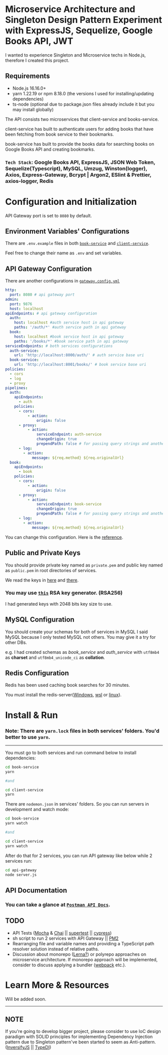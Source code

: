 # Microservice Architecture and Singleton Design Pattern Experiment with ExpressJS, Sequelize, Google Books API, JWT

I wanted to experience Singleton and Microservice techs in Node.js, therefore I created this project.


## Requirements

- Node.js 16.16.0+ 
- yarn 1.22.19 or npm 8.18.0 (the versions I used for installing/updating dependencies)
- ts-node (optional due to package.json files already include it but you may install globally)



The API consists two microservices that client-service and books-service.

client-service has built to authenticate users for adding books that have been fetching from book service to their bookmarks.

book-service has built to provide the books data for searching books on Google Books API and creating bookmarks.

### `Tech Stack`: Google Books API, ExpressJS, JSON Web Token, Sequelize(Typescript), MySQL, Umzug, Winston(logger), Axios, Express-Gateway, Bcrypt | Argon2, ESlint & Prettier, axios-logger, Redis



# Configuration and Initialization

API Gateway port is set to `8080` by default.

## Environment Variables' Configurations

There are  `.env.example` files in both [`book-service`](./book-service/.env.example) and [`client-service`](./client-service/.env.example).

Feel free to change their name as `.env` and set variables.

## API Gateway Configuration

There are another configurations in [`gateway.config.yml`](./api-gateway/config/gateway.config.yml)

```yml
http:
  port: 8080 # api gateway port 
admin:
  port: 9876
  host: localhost
apiEndpoints: # api gateway configuration
  auth:
    host: localhost #auth service host in api gateway
    paths: '/auth/*' #auth service path in api gateway
  book:
    host: localhost #book service host in api gateway
    paths: '/books/*' #book service path in api gateway
serviceEndpoints: # both services configurations
  auth-service:
    url: 'http://localhost:8000/auth/' # auth service base uri
  book-service:
    url: 'http://localhost:8001/books/' # book service base uri
policies:
  - cors
  - log
  - proxy
pipelines:
  auth:
    apiEndpoints:
      - auth
    policies:
      - cors:
          - action:
              origin: false
      - proxy:
          - action:
              serviceEndpoint: auth-service 
              changeOrigin: true
              prependPath: false # for passing query strings and another nested paths
      - log:
        - action:
            message: ${req.method} ${req.originalUrl}
  book:
    apiEndpoints:
      - book
    policies:
      - cors:
          - action:
              origin: false
      - proxy:
          - action:
              serviceEndpoint: book-service 
              changeOrigin: true
              prependPath: false # for passing query strings and another nested paths
      - log:
        - action:
            message: ${req.method} ${req.originalUrl}

```

You can change this configuration. Here is the [reference](https://www.express-gateway.io/docs/).
## Public and Private Keys

You should provide private key named as `private.pem` and public key named as `public.pem` in root directories of services.

We read the keys in [here](./book-service/src/utils/ReadKeyUtils.ts) and [there](./client-service/src/utils/ReadKeyUtils.ts).

### You may use [`this`](http://travistidwell.com/jsencrypt/demo/) RSA key generator. (RSA256)
I had generated keys with 2048 bits key size to use.

## MySQL Configuration

You should create your schemas for both of services in MySQL
I said MySQL because I only tested MySQL not others. 
You may give it a try for other DBs.

e.g. I had created schemas as *book_service* and *auth_service* with `utf8mb4` as **charset** and `utf8mb4_unicode_ci` as **collation**.

## Redis Configuration

Redis has been used caching book searches for 30 minutes.

You must install the redis-server([Windows](https://github.com/microsoftarchive/redis/releases), [wsl](https://developer.redis.com/create/windows/) or [linux](https://redis.io/docs/getting-started/installation/install-redis-on-linux/)).

# Install & Run

### Note: There are `yarn.lock` files in both services' folders. You'd better to use `yarn`.

<hr>

You must go to both services and run command below to install dependencies:
```sh
cd book-service
yarn

#and

cd client-service
yarn
```

There are `nodemon.json` in services' folders. So you can run servers in development and watch mode:
```sh
cd book-service
yarn watch

#and

cd client-service
yarn watch
```

After do that for 2 services, you can run API gateway like below while 2 services run:
```sh
cd api-gateway
node server.js
```

## API Documentation

### You can take a glance at [`Postman API Docs`](https://documenter.getpostman.com/view/6383857/VUqoRyqS).


## TODO
- API Tests ([Mocha](https://mochajs.org/#getting-started) & [Chai](https://www.chaijs.com/guide/) || [supertest](https://github.com/visionmedia/supertest) || [cypress](https://docs.cypress.io/guides/getting-started/installing-cypress))
- sh script to run 2 services with API Gateway || [PM2](https://pm2.keymetrics.io/docs/usage/quick-start/)
- Rearranging file and variable names and providing a TypeScript path resolver solution instead of relative paths.
- Discussion about monorepo ([Lerna?](https://lerna.js.org/docs/getting-started)) or polyrepo approaches on microservice architecture. If monorepo approach will be implemented, consider to discuss applying a bundler ([webpack](https://webpack.js.org/concepts/) etc.).


# Learn More & Resources

Will be added soon.


<hr>


## NOTE
If you're going to develop bigger project, please consider to use IoC design paradigm with SOLID principles for implementing Dependency Injection pattern due to Singleton pattern've been started to seem as Anti-pattern.
([InversifyJS](https://github.com/inversify/InversifyJS/blob/master/wiki/readme.md) || [TypeDI](https://docs.typestack.community/typedi/v/develop/01-getting-started))

